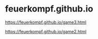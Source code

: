 # feuerkompf.github.io

https://feuerkompf.github.io/game3.html

https://feuerkompf.github.io/game2.html
